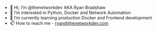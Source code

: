 - 👋 Hi, I’m @thenetworkdev AKA Ryan Bradshaw
- 👀 I’m interested in Python, Docker and Network Automation
- 🌱 I’m currently learning production Docker and Frontend development
- 📫 How to reach me - ryan@thenetworkdev.com

<!---
thenetworkdev/thenetworkdev is a ✨ special ✨ repository because its `README.md` (this file) appears on your GitHub profile.
You can click the Preview link to take a look at your changes.
--->
